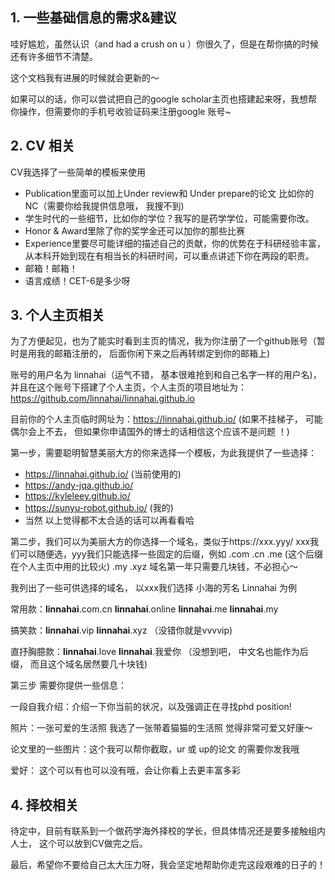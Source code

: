 ## 1. 一些基础信息的需求&建议

哇好尴尬，虽然认识（and had a crush on u ）你很久了，但是在帮你搞的时候还有许多细节不清楚。

这个文档我有进展的时候就会更新的～

如果可以的话，你可以尝试把自己的google scholar主页也搭建起来呀，我想帮你操作，但需要你的手机号收验证码来注册google 账号~

## 2. CV 相关

CV我选择了一些简单的模板来使用

* Publication里面可以加上Under review和 Under prepare的论文  比如你的 NC（需要你给我提供信息哦， 我搜不到)
* 学生时代的一些细节，比如你的学位？我写的是药学学位，可能需要你改。
* Honor & Award里除了你的奖学金还可以加你的那些比赛
* Experience里要尽可能详细的描述自己的贡献，你的优势在于科研经验丰富，从本科开始到现在有相当长的科研时间，可以重点讲述下你在两段的职责。
* 邮箱！邮箱！
* 语言成绩！CET-6是多少呀

## 3. 个人主页相关

为了方便起见，也为了能实时看到主页的情况，我为你注册了一个github账号（暂时是用我的邮箱注册的， 后面你闲下来之后再转绑定到你的邮箱上)

账号的用户名为 linnahai（运气不错， 基本很难抢到和自己名字一样的用户名)，并且在这个账号下搭建了个人主页，个人主页的项目地址为：https://github.com/linnahai/linnahai.github.io

目前你的个人主页临时网址为：https://linnahai.github.io/  (如果不挂梯子， 可能偶尔会上不去， 但如果你申请国外的博士的话相信这个应该不是问题 ！)

第一步，需要聪明智慧美丽大方的你来选择一个模板，为此我提供了一些选择：

* https://linnahai.github.io/ (当前使用的)
* https://andy-jqa.github.io/
* https://kyleleey.github.io/
* https://sunyu-robot.github.io/ (我的)
* 当然  以上觉得都不太合适的话可以再看看哈

第二步，我们可以为美丽大方的你选择一个域名，类似于https://xxx.yyy/  xxx我们可以随便选，yyy我们只能选择一些固定的后缀，例如 .com  .cn  .me (这个后缀在个人主页中用的比较火) .my  .xyz    域名第一年只需要几块钱，不必担心～

我列出了一些可供选择的域名， 以xxx我们选择 小海的芳名 Linnahai 为例

常用款：**linnahai**.com.cn  **linnahai**.online   **linnahai**.me **linnahai**.my

搞笑款：**linnahai**.vip **linnahai**.xyz （没错你就是vvvvip)

直抒胸臆款：**linnahai**.love  **linnahai**.我爱你 （没想到吧， 中文名也能作为后缀， 而且这个域名居然要几十块钱)

第三步 需要你提供一些信息：

一段自我介绍：介绍一下你当前的状况，以及强调正在寻找phd position!

照片：一张可爱的生活照   我选了一张带着猫猫的生活照  觉得非常可爱又好康～

论文里的一些图片：这个我可以帮你截取，ur 或 up的论文 的需要你发我哦

爱好： 这个可以有也可以没有哦，会让你看上去更丰富多彩

## 4. 择校相关

待定中，目前有联系到一个做药学海外择校的学长，但具体情况还是要多接触组内人士， 这个可以放到CV做完之后。


最后，希望你不要给自己太大压力呀，我会坚定地帮助你走完这段艰难的日子的！
